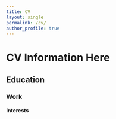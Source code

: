 ```yaml
---
title: CV
layout: single
permalink: /cv/
author_profile: true
---
```



# CV Information Here

## Education

### Work

#### Interests


